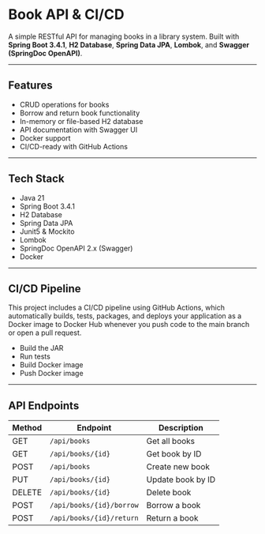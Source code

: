 # Book  API & CI/CD

A simple RESTful API for managing books in a library system. Built with **Spring Boot 3.4.1**, **H2 Database**, **Spring Data JPA**, **Lombok**, and **Swagger (SpringDoc OpenAPI)**.

---

## Features

-  CRUD operations for books
-  Borrow and return book functionality
-  In-memory or file-based H2 database
-  API documentation with Swagger UI
-  Docker support
-  CI/CD-ready with GitHub Actions

---

## Tech Stack

- Java 21
- Spring Boot 3.4.1
- H2 Database
- Spring Data JPA
- Junit5 & Mockito
- Lombok
- SpringDoc OpenAPI 2.x (Swagger)
- Docker

---

## CI/CD Pipeline

This project includes a CI/CD pipeline using GitHub Actions, which automatically builds, tests, packages, and deploys your application as a Docker image to Docker Hub whenever you push code to the main branch or open a pull request.

- Build the JAR
- Run tests
- Build Docker image
- Push Docker image

---

## API Endpoints

| Method | Endpoint                 | Description         |
|--------|--------------------------|---------------------|
| GET    | `/api/books`             | Get all books       |
| GET    | `/api/books/{id}`        | Get book by ID      |
| POST   | `/api/books`             | Create new book     |
| PUT    | `/api/books/{id}`        | Update book by ID   |
| DELETE | `/api/books/{id}`        | Delete book         |
| POST   | `/api/books/{id}/borrow` | Borrow a book       |
| POST   | `/api/books/{id}/return` | Return a book       |

